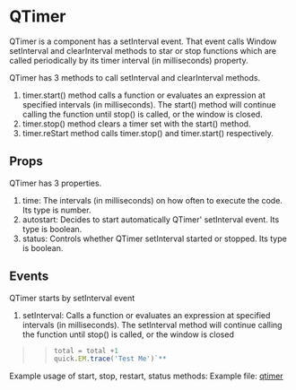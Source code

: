 # QTimer

QTimer is a component has a setInterval event. That event calls Window setInterval and clearInterval methods to star or stop functions which are called periodically by its timer interval (in milliseconds) property.

QTimer has 3 methods to call setInterval and clearInterval methods.

1. timer.start() method calls a function or evaluates an expression at specified intervals (in milliseconds). The start() method will continue calling the function until stop() is called, or the window is closed.
2. timer.stop() method clears a timer set with the start() method.
3. timer.reStart method calls timer.stop() and timer.start() respectively.

## Props

QTimer has 3 properties.
1. time: The intervals (in milliseconds) on how often to execute the code. Its type is number.
2. autostart: Decides to start automatically QTimer' setInterval event. Its type is boolean.
3. status: Controls whether QTimer setInterval started or stopped. Its type is boolean.

## Events

QTimer starts by setInterval event
1. setInterval: Calls a function or evaluates an expression at specified intervals (in milliseconds).
The setInterval method will continue calling the function until stop() is called, or the window is closed


> > ```ts
> > total = total +1
> > quick.EM.trace('Test Me')`**
> > ```

Example usage of start, stop, restart, status methods:
Example file: <a href="https://studio.onplateau.com/quick/?q=/qjsons/qtimer.qjson" target="_blank">qtimer</a>